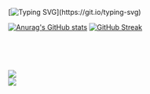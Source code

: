  
  [![Typing SVG](https://readme-typing-svg.demolab.com/?lines=Welcome+to+my+profile;Enjoy!)](https://git.io/typing-svg)

[![Anurag's GitHub stats](https://github-readme-stats.vercel.app/api?username=noob002)](https://github.com/anuraghazra/github-readme-stats)  [![GitHub Streak](https://streak-stats.demolab.com/?user=noob002)](https://git.io/streak-stats)

<br><br><br>

   ![](http://github-profile-summary-cards.vercel.app/api/cards/profile-details?username=noob002&theme=nord_bright)  
![](https://raw.githubusercontent.com/noob002/github-stats-transparent/output/generated/languages.svg)


<!--
**noob002/noob002** is a ✨ _special_ ✨ repository because its `README.md` (this file) appears on your GitHub profile.

Here are some ideas to get you started:

- 🔭 I’m currently working on ...
- 🌱 I’m currently learning ...
- 👯 I’m looking to collaborate on ...
- 🤔 I’m looking for help with ...
- 💬 Ask me about ...
- 📫 How to reach me: ...
- 😄 Pronouns: ...
- ⚡ Fun fact: ...
-->
